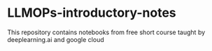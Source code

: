 # LLMOPs-introductory-notes
This repository contains notebooks from free short course taught by deeplearning.ai and google cloud
